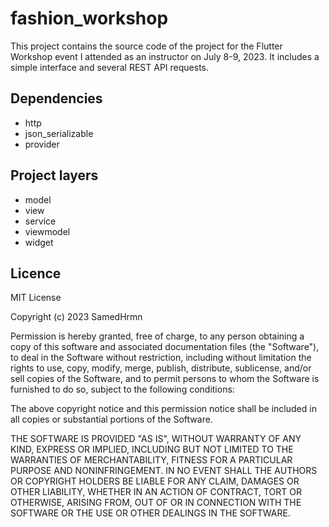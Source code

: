 # fashion_workshop

This project contains the source code of the project for the Flutter Workshop event I attended as an instructor on July 8-9, 2023.
It includes a simple interface and several REST API requests.

## Dependencies
* http
* json_serializable
* provider

## Project layers
* model
* view
* service
* viewmodel
* widget

## Licence
MIT License

Copyright (c) 2023 SamedHrmn

Permission is hereby granted, free of charge, to any person obtaining a copy of this software and associated documentation files (the "Software"), to deal in the Software without restriction, including without limitation the rights to use, copy, modify, merge, publish, distribute, sublicense, and/or sell copies of the Software, and to permit persons to whom the Software is furnished to do so, subject to the following conditions:

The above copyright notice and this permission notice shall be included in all copies or substantial portions of the Software.

THE SOFTWARE IS PROVIDED "AS IS", WITHOUT WARRANTY OF ANY KIND, EXPRESS OR IMPLIED, INCLUDING BUT NOT LIMITED TO THE WARRANTIES OF MERCHANTABILITY, FITNESS FOR A PARTICULAR PURPOSE AND NONINFRINGEMENT. IN NO EVENT SHALL THE AUTHORS OR COPYRIGHT HOLDERS BE LIABLE FOR ANY CLAIM, DAMAGES OR OTHER LIABILITY, WHETHER IN AN ACTION OF CONTRACT, TORT OR OTHERWISE, ARISING FROM, OUT OF OR IN CONNECTION WITH THE SOFTWARE OR THE USE OR OTHER DEALINGS IN THE SOFTWARE.
